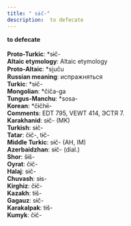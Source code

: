 ```yaml
---
title: " sɨč-"
description:  to defecate
---
```

<p data-pagefind-weight="0.5">
<strong> to defecate</strong><br><br>
<strong>Proto-Turkic</strong>:  *sɨč-<br>
<strong>Altaic etymology</strong>:  Altaic etymology<br>
<strong> Proto-Altaic</strong>:  *si̯uču<br>
<strong>Russian meaning</strong>:  испражняться<br>
<strong>Turkic</strong>:  *sɨč-<br>
<strong>Mongolian</strong>:  *čiča-ga<br>
<strong>Tungus-Manchu</strong>:  *sosa-<br>
<strong>Korean</strong>:  *čɨ̀čhɨ́i-<br>
<strong>Comments</strong>:  EDT 795, VEWT 414, ЭСТЯ 7.<br>
<strong>Karakhanid</strong>:  sɨč- (MK)<br>
<strong>Turkish</strong>:  sɨč-<br>
<strong>Tatar</strong>:  čɨč-, tɨč-<br>
<strong>Middle Turkic</strong>:  sɨč- (AH, IM)<br>
<strong>Azerbaidzhan</strong>:  sɨč- (dial.)<br>
<strong>Shor</strong>:  šɨš-<br>
<strong>Oyrat</strong>:  čɨč-<br>
<strong>Halaj</strong>:  sɨč-<br>
<strong>Chuvash</strong>:  sɨs-<br>
<strong>Kirghiz</strong>:  čɨč-<br>
<strong>Kazakh</strong>:  tɨš-<br>
<strong>Gagauz</strong>:  sɨč-<br>
<strong>Karakalpak</strong>:  tɨš-<br>
<strong>Kumyk</strong>:  čɨč-<br>

</p>

